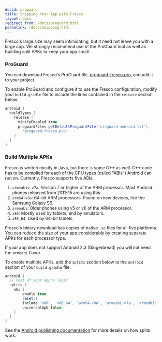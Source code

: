 ```yaml
---
docid: proguard
title: Shipping Your App with Fresco
layout: docs
redirect_from: /docs/proguard.html
permalink: /docs/shipping.html
---
```


Fresco's large size may seem intimidating, but it need not leave you with a large app. We strongly recommend use of the ProGuard tool as well as building split APKs to keep your app small.

### ProGuard

You can download Fresco's ProGuard file, [proguard-fresco.pro](https://raw.githubusercontent.com/facebook/fresco/master/proguard-fresco.pro), and add it to your project.

To enable ProGuard and configure it to use the Fresco configuration, modify your `build.gradle` file to include the lines contained in the `release` section below.

```groovy
android {
  buildTypes {
    release {
      minifyEnabled true
      proguardFiles getDefaultProguardFile('proguard-android.txt'),
        'proguard-fresco.pro'
    }
  }
}
```

### Build Multiple APKs

Fresco is written mostly in Java, but there is some C++ as well. C++ code has to be compiled for each of the CPU types (called "ABIs") Android can run on. Currently, Fresco supports five ABIs.

1. `armeabiv-v7a`: Version 7 or higher of the ARM processor. Most Android phones released from 2011-15 are using this.
2. `arm64-v8a`: 64-bit ARM processors. Found on new devices, like the Samsung Galaxy S6.
1. `armeabi`: Older phones using v5 or v6 of the ARM processor.
1. `x86`: Mostly used by tablets, and by emulators.
2. `x86_64`: Used by 64-bit tablets.

Fresco's binary download has copies of native `.so` files for all five platforms. You can reduce the size of your app considerably by creating separate APKs for each processor type.

If your app does not support Android 2.3 (Gingerbread) you will not need the `armeabi` flavor.

To enable multiple APKs, add the `splits` section below to the `android` section of your `build.gradle` file.

```groovy
android {
  // rest of your app's logic
  splits {
    abi {
        enable true
        reset()
        include 'x86', 'x86_64', 'arm64-v8a', 'armeabi-v7a', 'armeabi'
        universalApk false
    }
  }
}
```

See the [Android publishing documentation](https://developer.android.com/google/play/publishing/multiple-apks.html) for more details on how splits work.
